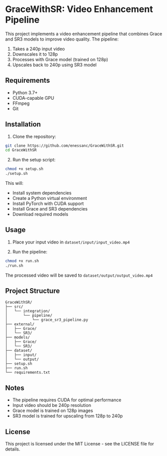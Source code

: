 # GraceWithSR: Video Enhancement Pipeline

This project implements a video enhancement pipeline that combines Grace and SR3 models to improve video quality. The pipeline:
1. Takes a 240p input video
2. Downscales it to 128p
3. Processes with Grace model (trained on 128p)
4. Upscales back to 240p using SR3 model

## Requirements

- Python 3.7+
- CUDA-capable GPU
- FFmpeg
- Git

## Installation

1. Clone the repository:
```bash
git clone https://github.com/enessanc/GraceWithSR.git
cd GraceWithSR
```

2. Run the setup script:
```bash
chmod +x setup.sh
./setup.sh
```

This will:
- Install system dependencies
- Create a Python virtual environment
- Install PyTorch with CUDA support
- Install Grace and SR3 dependencies
- Download required models

## Usage

1. Place your input video in `dataset/input/input_video.mp4`

2. Run the pipeline:
```bash
chmod +x run.sh
./run.sh
```

The processed video will be saved to `dataset/output/output_video.mp4`

## Project Structure

```
GraceWithSR/
├── src/
│   └── integration/
│       └── pipeline/
│           └── grace_sr3_pipeline.py
├── external/
│   ├── Grace/
│   └── SR3/
├── models/
│   ├── Grace/
│   └── SR3/
├── dataset/
│   ├── input/
│   └── output/
├── setup.sh
├── run.sh
└── requirements.txt
```

## Notes

- The pipeline requires CUDA for optimal performance
- Input video should be 240p resolution
- Grace model is trained on 128p images
- SR3 model is trained for upscaling from 128p to 240p

## License

This project is licensed under the MIT License - see the LICENSE file for details. 